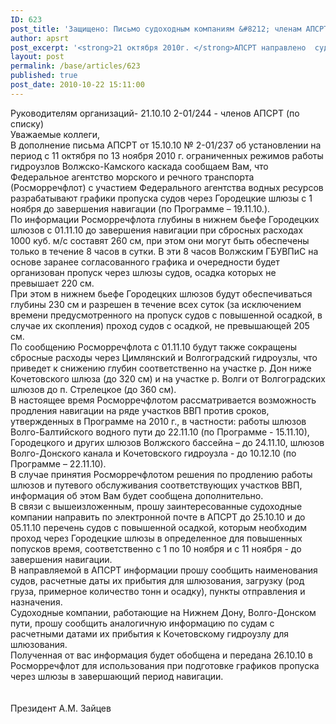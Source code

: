```yaml
---
ID: 623
post_title: 'Защищено: Письмо судоходным компаниям &#8212; членам АПСРТ'
author: apsrt
post_excerpt: '<strong>21 октября 2010г. </strong>АПСРТ направлено  судоходным компаниям - членам Ассоциации письмо за №2-01/244 с информацией и предложениями по проходу судов в завершающий период навигации через судоходные шлюзы  Волжского и Волго-Донского бассейнов.'
layout: post
permalink: /base/articles/623
published: true
post_date: 2010-10-22 15:11:00
---
```

Руководителям организаций-    21.10.10                   2-01/244                                                         - членов АПСРТ                                                                                                                   (по списку)<br />
                                                           Уважаемые коллеги,<br />
В дополнение письма АПСРТ от 15.10.10 № 2-01/237 об установлении на период с 11 октября по 13 ноября 2010 г. ограниченных  режимов работы гидроузлов Волжско-Камского каскада сообщаем Вам, что Федеральное агентство морского и речного транспорта (Росморречфлот) с участием Федерального агентства водных ресурсов разрабатывают графики пропуска судов через Городецкие шлюзы с 1 ноября до завершения навигации (по Программе – 19.11.10.).<br />
По информации Росморречфлота  глубины в нижнем бьефе Городецких шлюзов с 01.11.10 до завершения навигации при сбросных расходах 1000 куб. м/с составят 260 см, при этом они могут быть  обеспечены только в течение 8 часов в сутки. В эти 8 часов  Волжским ГБУВПиС на основе заранее согласованного графика и очередности будет организован пропуск через шлюзы судов, осадка которых не превышает 220 см.<br />
При этом в нижнем бьефе Городецких шлюзов будут обеспечиваться глубины 230 см и разрешен в течение всех суток (за исключением времени предусмотренного на пропуск судов с повышенной осадкой, в случае их скопления) проход судов с осадкой, не превышающей 205 см.<br />
По сообщению Росморречфлота с 01.11.10 будут также сокращены сбросные расходы через Цимлянский и Волгоградский гидроузлы, что приведет к снижению глубин соответственно на участке р. Дон ниже Кочетовского шлюза (до 320 см) и на участке р. Волги от Волгоградских  шлюзов до п. Стрелецкое (до 360 см). <br />
В настоящее время Росморречфлотом рассматривается возможность продления навигации на ряде участков ВВП против сроков, утвержденных в Программе на 2010 г., в частности:  работы шлюзов Волго-Балтийского водного пути до 22.11.10 (по Программе - 15.11.10), Городецкого и других шлюзов Волжского бассейна – до 24.11.10, шлюзов Волго-Донского канала и Кочетовского гидроузла  - до 10.12.10 (по Программе – 22.11.10).  <br />
В случае принятия Росморречфлотом решения по продлению работы шлюзов и путевого обслуживания соответствующих участков ВВП, информация об этом Вам будет сообщена дополнительно.<br />
В связи с вышеизложенным, прошу заинтересованные судоходные компании направить по электронной почте в АПСРТ  до 25.10.10 и до 05.11.10 перечень судов с повышенной осадкой, которым необходим проход через Городецкие шлюзы в определенное для повышенных попусков время, соответственно с 1 по 10 ноября и с 11 ноября - до завершения навигации. <br />
В направляемой в АПСРТ  информации прошу сообщить наименования судов, расчетные  даты их прибытия для шлюзования, загрузку (род груза, примерное количество тонн и осадку), пункты отправления и назначения.   <br />
Судоходные компании, работающие на Нижнем Дону, Волго-Донском пути, прошу сообщить аналогичную информацию по судам с расчетными датами их прибытия к Кочетовскому гидроузлу для шлюзования.<br />
Полученная от вас информация будет обобщена и передана 26.10.10 в Росморречфлот для использования при подготовке графиков пропуска через шлюзы в завершающий период навигации.<br />
<br />
<br />
              Президент                                                  А.М. Зайцев